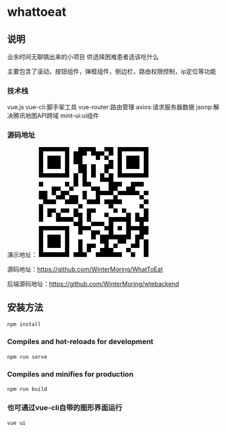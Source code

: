 # whattoeat
## 说明
业余时间无聊搞出来的小项目
供选择困难患者选该吃什么

主要包含了滚动，按钮组件，弹框组件，侧边栏，路由权限控制，ip定位等功能

### 技术栈
vue.js
vue-cli:脚手架工具
vue-router:路由管理
axios:请求服务器数据
jsonp:解决腾讯地图API跨域
mint-ui:ui组件
### 源码地址
演示地址：
![Image text](https://raw.githubusercontent.com/WinterMoring/WhatToEat/master/1562422130.png)

源码地址：https://github.com/WinterMoring/WhatToEat

后端源码地址：https://github.com/WinterMoring/wtebackend


## 安装方法
```
npm install
```

### Compiles and hot-reloads for development
```
npm run serve
```

### Compiles and minifies for production
```
npm run build
```
### 也可通过vue-cli自带的图形界面运行
```
vue ui
```
